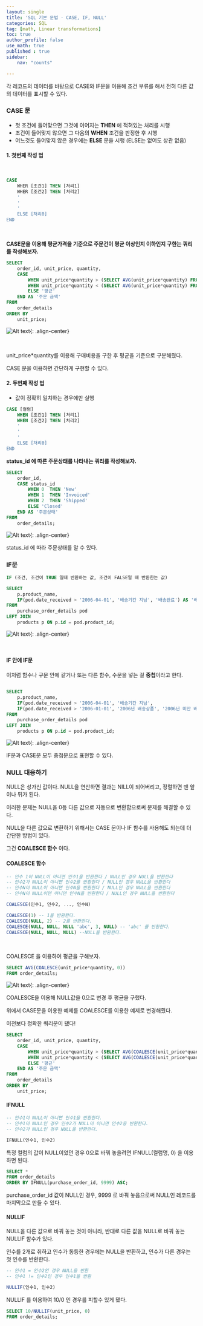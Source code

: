 ```yaml
---
layout: single
title: 'SQL 기본 문법 - CASE, IF, NULL'
categories: SQL
tag: [math, Linear transformations]
toc: true 
author_profile: false
use_math: true
published : true
sidebar:
    nav: "counts"

---
```


각 레코드의 데이터를 바탕으로 CASE와 IF문을 이용해 조건 부류를 해서 전혀 다른 값의 데이터를 표시할 수 있다. 

### CASE 문                

- 첫 조건에 들어맞으면 그것에 이어지는 **THEN** 에 적혀있는 처리를 시행
- 조건이 들어맞지 않으면 그 다음의 **WHEN** 조건을 판정한 후 시행
- 어느것도 들어맞지 않은 경우에는 **ELSE** 문을 시행 (ELSE는 없어도 상관 없음)

#### 1. 첫번째 작성 법

<br>

```sql
CASE
    WHER [조건1] THEN [처리1]
    WHER [조건2] THEN [처리2]
    '
    '
    '
    ELSE [처리0]
END
```

<br>

**CASE문을 이용해 평균가격을 기준으로 주문건이 평균 이상인지 이하인지 구한는 쿼리를 작성해보자.**

```sql
SELECT 
    order_id, unit_price, quantity, 
    CASE 
        WHEN unit_price*quantity > (SELECT AVG(unit_price*quantity) FROM order_details) THEN '평균 초과'
        WHEN unit_price*quantity < (SELECT AVG(unit_price*quantity) FROM order_details) THEN '평균 이하'
        ELSE '평균'
    END AS '주문 금액'
FROM 
    order_details
ORDER BY 
    unit_price;

```

![Alt text]({{site.url}}\images\2023-12-12-SQL3\avg_price.png){: .align-center}

<br>

unit_price*quantity를 이용해 구매비용을 구한 후 평균을 기준으로 구분해줬다.

CASE 문을 이용하면 간단하게 구현할 수 있다.

#### 2. 두번째 작성 법

- 값이 정확히 일치하는 경우에만 실행

```sql
CASE [컬럼]
    WHEN [조건1] THEN [처리1]
    WHEN [조건2] THEN [처리2]
    '
    '
    '
    ELSE [처리0]
END
```

**status_id 에 따른 주문상태를 나타내는 쿼리를 작성해보자.**

```sql
SELECT 
    order_id, 
    CASE status_id
        WHEN 0  THEN 'New'
        WHEN 1  THEN 'Invoiced'
        WHEN 2  THEN 'Shipped'
        ELSE 'Closed'
    END AS '주문상태'
FROM 
    order_details;

```

![Alt text]({{site.url}}\images\2023-12-12-SQL3\case2.png){: .align-center}

status_id 에 따라 주문상태를 알 수 있다.

### IF문

```sql
IF (조건, 조건이 TRUE 일때 반환하는 값, 조건이 FALSE일 때 반환한는 값)
```
```sql
SELECT
    p.product_name,
    IF(pod.date_received > '2006-04-01', '배송기간 지남', '배송완료') AS '배송상태'
FROM
    purchase_order_details pod
LEFT JOIN
    products p ON p.id = pod.product_id;
```

![Alt text]({{site.url}}\images\2023-12-12-SQL3\if.png){: .align-center}

<br>

#### IF 안에 IF문 

이처럼 함수나 구문 안에 같거나 또는 다른 함수, 수문을 넣는 걸 **중첩**이라고 한다. 

```sql

SELECT
    p.product_name,
    IF(pod.date_received > '2006-04-01', '배송기간 지남', 
    IF(pod.date_received > '2006-01-01', '2006년 배송상품', '2006년 미만 배송상품')) AS '배송상태'
FROM
    purchase_order_details pod
LEFT JOIN
    products p ON p.id = pod.product_id;


```

![Alt text]({{site.url}}\images\2023-12-12-SQL3\nest.png){: .align-center}

IF문과 CASE문 모두 중첩문으로 표현할 수 있다.

### NULL 대응하기

NULL은 성가신 값이다. NULL을 연산하면 결과는 NILL이 되어버리고, 정렬하면 맨 앞이나 뒤가 된다.

이러한 문제는 NULL을 0등 다른 값으로 자동으로 변환함으로써 문제를 해결할 수 있다.

NULL을 다른 값으로 변환하기 위해서는 CASE 문이나 IF 함수를 사용해도 되는데 더 간단한 방법이 있다.

그건 **COALESCE 함수** 이다.

#### COALESCE 함수

```sql
-- 인수 1이 NULL이 아니면 인수1을 반환한다 / NULL인 경우 NULL을 반환한다 
-- 인수2가 NULL이 아니면 인수2를 반환한다 / NULL인 경우 NULL을 반환한다 
-- 인수N이 NULL이 아니면 인수N을 반환한다 / NULL인 경우 NULL을 반환한다 
-- 인수N이 NULL이면 아니면 인수N을 반환한다 / NULL인 경우 NULL을 반환한다 

COALESCE(인수1, 인수2, ..., 인수N)

```

```sql
COALESCE(1) -- 1을 반환한다.
COALESCE(NULL, 2) -- 2를 반환한다.
COALESCE(NULL, NULL, NULL 'abc', 3, NULL) -- 'abc' 를 반환한다.
COALESCE(NULL, NULL, NULL) --NULL을 반환한다.  
```

<br>

COALESCE 을 이용하여 평균을 구해보자.

```sql
SELECT AVG(COALESCE(unit_price*quantity, 0))
FROM order_details;
```
![Alt text]({{site.url}}\images\2023-12-12-SQL3\coalesce.png){: .align-center}

COALESCE을 이용해 NULL값을 0으로 변경 후 평균을 구했다. 

위에서 CASE문을 이용한 예제를 COALESCE를 이용한 예제로 변경해줬다.

이전보다 정확한 쿼리문이 됐다!

```sql
SELECT 
    order_id, unit_price, quantity, 
    CASE 
        WHEN unit_price*quantity > (SELECT AVG(COALESCE(unit_price*quantity, 0)) FROM order_details) THEN '평균 초과'
        WHEN unit_price*quantity < (SELECT AVG(COALESCE(unit_price*quantity, 0)) FROM order_details) THEN '평균 이하'
        ELSE '평균'
    END AS '주문 금액'
FROM 
    order_details
ORDER BY 
    unit_price;

```

#### IFNULL

```sql
-- 인수1이 NULL이 아니면 인수1을 반환한다.
-- 인수1이 NULL인 경우 인수2가 NULL이 아니면 인수2응 반환한다.
-- 인수2가 NULL인 경우 NULL을 반환한다.

IFNULL(인수1, 인수2) 

```

특정 컬럼의 값이 NULL이었던 경우 0으로 바꿔 놓을려면 IFNULL(컬럼명, 0) 을 이용하면 된다. 

```sql
SELECT *
FROM order_details
ORDER BY IFNULL(purchase_order_id, 9999) ASC;
```

purchase_order_id 값이 NULL인 경우, 9999 로 바꿔 놓음으로써 NULL인 레코드를 마지막으로 만들 수 있다.

#### NULLIF 
NULL을 다른 값으로 바꿔 놓는 것이 아니라, 반대로 다른 값을 NULL로 바꿔 놓는 NULLIF 함수가 있다. 

인수를 2개로 취하고 인수가 동등한 경우에는 NULL을 반환하고, 인수가 다른 경우는 첫 인수를 반환한다. 

```sql
-- 인수1 = 인수2인 경우 NULL을 반환
-- 인수1 != 인수2인 경우 인수1을 반환

NULLIF(인수1, 인수2)
```

NULLIF 를 이용하여 10/0 인 경우를 피할수 있게 됐다. 

```sql
SELECT 10/NULLIF(unit_price, 0)
FROM order_details;
```

